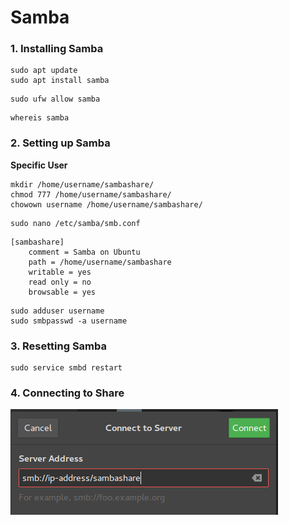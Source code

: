 # Samba

### 1. Installing Samba

```
sudo apt update
sudo apt install samba
```

```
sudo ufw allow samba
```

```
whereis samba
```

### 2. Setting up Samba

**Specific User**
```
mkdir /home/username/sambashare/
chmod 777 /home/username/sambashare/
chowown username /home/username/sambashare/
```

```
sudo nano /etc/samba/smb.conf
```

```
[sambashare]
    comment = Samba on Ubuntu
    path = /home/username/sambashare
    writable = yes
    read only = no
    browsable = yes
```

```
sudo adduser username
sudo smbpasswd -a username
```

### 3. Resetting Samba

```
sudo service smbd restart
```

### 4. Connecting to Share

<img src="smb.png">